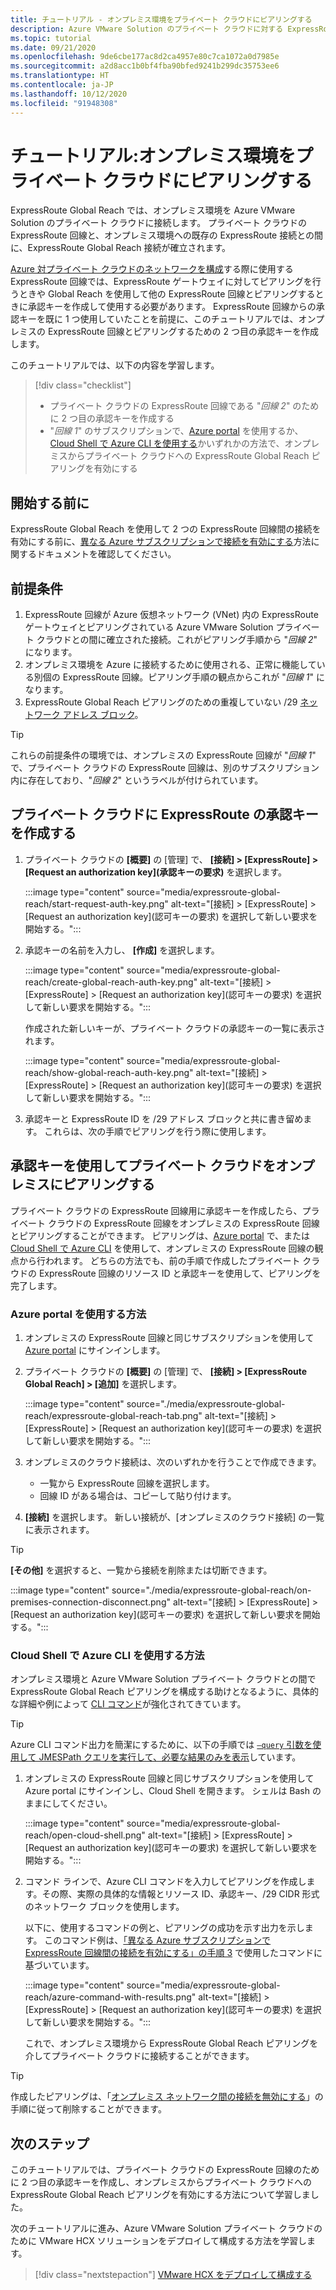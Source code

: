 ```yaml
---
title: チュートリアル - オンプレミス環境をプライベート クラウドにピアリングする
description: Azure VMware Solution のプライベート クラウドに対する ExpressRoute Global Reach ピアリングを作成する方法について説明します。
ms.topic: tutorial
ms.date: 09/21/2020
ms.openlocfilehash: 9de6cbe177ac8d2ca4957e80c7ca1072a0d7985e
ms.sourcegitcommit: a2d8acc1b0bf4fba90bfed9241b299dc35753ee6
ms.translationtype: HT
ms.contentlocale: ja-JP
ms.lasthandoff: 10/12/2020
ms.locfileid: "91948308"
---
```

# <a name="tutorial-peer-on-premises-environments-to-a-private-cloud"></a>チュートリアル:オンプレミス環境をプライベート クラウドにピアリングする

ExpressRoute Global Reach では、オンプレミス環境を Azure VMware Solution のプライベート クラウドに接続します。 プライベート クラウドの ExpressRoute 回線と、オンプレミス環境への既存の ExpressRoute 接続との間に、ExpressRoute Global Reach 接続が確立されます。 

[Azure 対プライベート クラウドのネットワークを構成](tutorial-configure-networking.md)する際に使用する ExpressRoute 回線では、ExpressRoute ゲートウェイに対してピアリングを行うときや Global Reach を使用して他の ExpressRoute 回線とピアリングするときに承認キーを作成して使用する必要があります。 ExpressRoute 回線からの承認キーを既に 1 つ使用していたことを前提に、このチュートリアルでは、オンプレミスの ExpressRoute 回線とピアリングするための 2 つ目の承認キーを作成します。

このチュートリアルでは、以下の内容を学習します。

> [!div class="checklist"]
> * プライベート クラウドの ExpressRoute 回線である "_回線 2_" のために 2 つ目の承認キーを作成する
> * "_回線 1_" のサブスクリプションで、[Azure portal](#azure-portal-method) を使用するか、[Cloud Shell で Azure CLI を使用する](#azure-cli-in-a-cloud-shell-method)かいずれかの方法で、オンプレミスからプライベート クラウドへの ExpressRoute Global Reach ピアリングを有効にする


## <a name="before-you-begin"></a>開始する前に

ExpressRoute Global Reach を使用して 2 つの ExpressRoute 回線間の接続を有効にする前に、[異なる Azure サブスクリプションで接続を有効にする](../expressroute/expressroute-howto-set-global-reach-cli.md#enable-connectivity-between-expressroute-circuits-in-different-azure-subscriptions)方法に関するドキュメントを確認してください。  


## <a name="prerequisites"></a>前提条件

1. ExpressRoute 回線が Azure 仮想ネットワーク (VNet) 内の ExpressRoute ゲートウェイとピアリングされている Azure VMware Solution プライベート クラウドとの間に確立された接続。これがピアリング手順から "_回線 2_" になります。  
1. オンプレミス環境を Azure に接続するために使用される、正常に機能している別個の ExpressRoute 回線。ピアリング手順の観点からこれが "_回線 1_" になります。
1. ExpressRoute Global Reach ピアリングのための重複していない /29 [ネットワーク アドレス ブロック](../expressroute/expressroute-routing.md#ip-addresses-used-for-peerings)。

> [!TIP]
> これらの前提条件の環境では、オンプレミスの ExpressRoute 回線が "_回線 1_" で、プライベート クラウドの ExpressRoute 回線は、別のサブスクリプション内に存在しており、"_回線 2_" というラベルが付けられています。 


## <a name="create-an-expressroute-authorization-key-in-the-private-cloud"></a>プライベート クラウドに ExpressRoute の承認キーを作成する

1. プライベート クラウドの **[概要]** の [管理] で、 **[接続] > [ExpressRoute] > [Request an authorization key]\(承認キーの要求\)** を選択します。

   :::image type="content" source="media/expressroute-global-reach/start-request-auth-key.png" alt-text="[接続] > [ExpressRoute] > [Request an authorization key]\(認可キーの要求\) を選択して新しい要求を開始する。":::

2. 承認キーの名前を入力し、 **[作成]** を選択します。 

   :::image type="content" source="media/expressroute-global-reach/create-global-reach-auth-key.png" alt-text="[接続] > [ExpressRoute] > [Request an authorization key]\(認可キーの要求\) を選択して新しい要求を開始する。":::

   作成された新しいキーが、プライベート クラウドの承認キーの一覧に表示されます。 

   :::image type="content" source="media/expressroute-global-reach/show-global-reach-auth-key.png" alt-text="[接続] > [ExpressRoute] > [Request an authorization key]\(認可キーの要求\) を選択して新しい要求を開始する。":::

3. 承認キーと ExpressRoute ID を /29 アドレス ブロックと共に書き留めます。 これらは、次の手順でピアリングを行う際に使用します。 

## <a name="peer-private-cloud-to-on-premises-using-authorization-key"></a>承認キーを使用してプライベート クラウドをオンプレミスにピアリングする

プライベート クラウドの ExpressRoute 回線用に承認キーを作成したら、プライベート クラウドの ExpressRoute 回線をオンプレミスの ExpressRoute 回線とピアリングすることができます。  ピアリングは、[Azure portal](#azure-portal-method) で、または [Cloud Shell で Azure CLI](#azure-cli-in-a-cloud-shell-method) を使用して、オンプレミスの ExpressRoute 回線の観点から行われます。 どちらの方法でも、前の手順で作成したプライベート クラウドの ExpressRoute 回線のリソース ID と承認キーを使用して、ピアリングを完了します。

### <a name="azure-portal-method"></a>Azure portal を使用する方法

1. オンプレミスの ExpressRoute 回線と同じサブスクリプションを使用して [Azure portal](https://portal.azure.com) にサインインします。

1. プライベート クラウドの **[概要]** の [管理] で、 **[接続] > [ExpressRoute Global Reach] > [追加]** を選択します。

   :::image type="content" source="./media/expressroute-global-reach/expressroute-global-reach-tab.png" alt-text="[接続] > [ExpressRoute] > [Request an authorization key]\(認可キーの要求\) を選択して新しい要求を開始する。":::

1. オンプレミスのクラウド接続は、次のいずれかを行うことで作成できます。

   - 一覧から ExpressRoute 回線を選択します。
   - 回線 ID がある場合は、コピーして貼り付けます。

1. **[接続]** を選択します。 新しい接続が、[オンプレミスのクラウド接続] の一覧に表示されます。  

>[!TIP]
>**[その他]** を選択すると、一覧から接続を削除または切断できます。  
>
> :::image type="content" source="./media/expressroute-global-reach/on-premises-connection-disconnect.png" alt-text="[接続] > [ExpressRoute] > [Request an authorization key]\(認可キーの要求\) を選択して新しい要求を開始する。":::

### <a name="azure-cli-in-a-cloud-shell-method"></a>Cloud Shell で Azure CLI を使用する方法

オンプレミス環境と Azure VMware Solution プライベート クラウドとの間で ExpressRoute Global Reach ピアリングを構成する助けとなるように、具体的な詳細や例によって [CLI コマンド](../expressroute/expressroute-howto-set-global-reach-cli.md)が強化されてきています。  

> [!TIP]  
> Azure CLI コマンド出力を簡潔にするために、以下の手順では [`–query` 引数を使用して JMESPath クエリを実行して、必要な結果のみを表示](/cli/azure/query-azure-cli)しています。


1. オンプレミスの ExpressRoute 回線と同じサブスクリプションを使用して Azure portal にサインインし、Cloud Shell を開きます。 シェルは Bash のままにしてください。
 
   :::image type="content" source="media/expressroute-global-reach/open-cloud-shell.png" alt-text="[接続] > [ExpressRoute] > [Request an authorization key]\(認可キーの要求\) を選択して新しい要求を開始する。":::
 
2. コマンド ラインで、Azure CLI コマンドを入力してピアリングを作成します。その際、実際の具体的な情報とリソース ID、承認キー、/29 CIDR 形式のネットワーク ブロックを使用します。 

   以下に、使用するコマンドの例と、ピアリングの成功を示す出力を示します。 このコマンド例は、[「異なる Azure サブスクリプションで ExpressRoute 回線間の接続を有効にする」の手順 3](../expressroute/expressroute-howto-set-global-reach-cli.md#enable-connectivity-between-expressroute-circuits-in-different-azure-subscriptions) で使用したコマンドに基づいています。

   :::image type="content" source="media/expressroute-global-reach/azure-command-with-results.png" alt-text="[接続] > [ExpressRoute] > [Request an authorization key]\(認可キーの要求\) を選択して新しい要求を開始する。":::
 
   これで、オンプレミス環境から ExpressRoute Global Reach ピアリングを介してプライベート クラウドに接続することができます。

> [!TIP]
> 作成したピアリングは、「[オンプレミス ネットワーク間の接続を無効にする](../expressroute/expressroute-howto-set-global-reach-cli.md#disable-connectivity-between-your-on-premises-networks)」の手順に従って削除することができます。


## <a name="next-steps"></a>次のステップ

このチュートリアルでは、プライベート クラウドの ExpressRoute 回線のために 2 つ目の承認キーを作成し、オンプレミスからプライベート クラウドへの ExpressRoute Global Reach ピアリングを有効にする方法について学習しました。 

次のチュートリアルに進み、Azure VMware Solution プライベート クラウドのために VMware HCX ソリューションをデプロイして構成する方法を学習します。

> [!div class="nextstepaction"]
> [VMware HCX をデプロイして構成する](tutorial-deploy-vmware-hcx.md)


<!-- LINKS - external-->

<!-- LINKS - internal -->